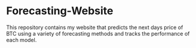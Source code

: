 # Forecasting-Website
This repository contains my website that predicts the next days price of BTC using a variety of forecasting methods and tracks the performance of each model. 
